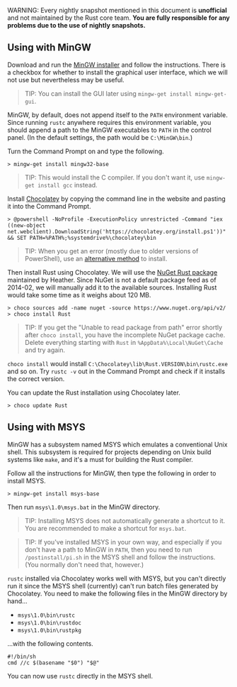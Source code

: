WARNING: Every nightly snapshot mentioned in this document is **unofficial** and not maintained by the Rust core team.
**You are fully responsible for any problems due to the use of nightly snapshots.**

## Using with MinGW

Download and run the [MinGW installer](http://sourceforge.net/projects/mingw/files/latest/download?source=files) and follow the instructions.
There is a checkbox for whether to install the graphical user interface,
which we will not use but nevertheless may be useful.

> TIP: You can install the GUI later using `mingw-get install mingw-get-gui`.

MinGW, by default, does not append itself to the `PATH` environment variable.
Since running `rustc` anywhere requires this environment variable,
you should append a path to the MinGW executables to `PATH` in the control panel.
(In the default settings, the path would be `C:\MinGW\bin`.)

Turn the Command Prompt on and type the following.

    > mingw-get install mingw32-base

> TIP: This would install the C compiler. If you don't want it, use `mingw-get install gcc` instead.

Install [Chocolatey](http://chocolatey.org/)
by copying the command line in the website and pasting it into the Command Prompt.

    > @powershell -NoProfile -ExecutionPolicy unrestricted -Command "iex ((new-object net.webclient).DownloadString('https://chocolatey.org/install.ps1'))" && SET PATH=%PATH%;%systemdrive%\chocolatey\bin

> TIP: When you get an error (mostly due to older versions of PowerShell), use an [alternative method](https://github.com/chocolatey/chocolatey/wiki/Installation#wiki-powershell-through-batch-method) to install.

Then install Rust using Chocolatey.
We will use the [NuGet Rust package](https://www.nuget.org/packages/Rust/) maintained by Heather.
Since NuGet is not a default package feed as of 2014-02, we will manually add it to the available sources.
Installing Rust would take some time as it weighs about 120 MB.

    > choco sources add -name nuget -source https://www.nuget.org/api/v2/
    > choco install Rust

> TIP: If you get the "Unable to read package from path" error shortly after `choco install`,
> you have the incomplete NuGet package cache.
> Delete everything starting with `Rust` in `%AppData%\Local\NuGet\Cache` and try again.

`choco install` would install `C:\Chocolatey\lib\Rust.VERSION\bin\rustc.exe` and so on.
Try `rustc -v` out in the Command Prompt and check if it installs the correct version.

You can update the Rust installation using Chocolatey later.

    > choco update Rust

## Using with MSYS

MinGW has a subsystem named MSYS which emulates a conventional Unix shell.
This subsystem is required for projects depending on Unix build systems like `make`,
and it's a must for building the Rust compiler.

Follow all the instructions for MinGW, then type the following in order to install MSYS.

    > mingw-get install msys-base

Then run `msys\1.0\msys.bat` in the MinGW directory.

> TIP: Installing MSYS does not automatically generate a shortcut to it. You are recommended to make a shortcut for `msys.bat`.

> TIP: If you've installed MSYS in your own way, and especially if you don't have a path to MinGW in `PATH`,
> then you need to run `/postinstall/pi.sh` in the MSYS shell and follow the instructions. (You normally don't need that, however.)

`rustc` installed via Chocolatey works well with MSYS,
but you can't directly run it since the MSYS shell (currently) can't run batch files generated by Chocolatey.
You need to make the following files in the MinGW directory by hand...

* `msys\1.0\bin\rustc`
* `msys\1.0\bin\rustdoc`
* `msys\1.0\bin\rustpkg`

...with the following contents.

    #!/bin/sh
    cmd //c $(basename "$0") "$@" 

You can now use `rustc` directly in the MSYS shell.
